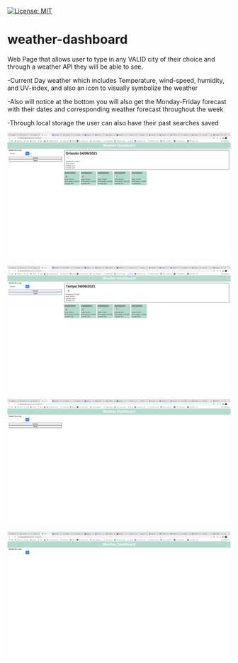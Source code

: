 [![License: MIT](https://img.shields.io/badge/License-MIT-yellow.svg)](https://opensource.org/licenses/MIT)
# weather-dashboard
Web Page that allows user to type in any VALID city of their choice and through a weather API they will be able to see.

-Current Day weather which includes Temperature, wind-speed, humidity, and UV-index, and also an icon to visually symbolize the weather 

-Also will notice at the bottom you will also get the Monday-Friday forecast with their dates and corresponding weather forecast throughout the week

-Through local storage the user can also have their past searches saved 

<img src="assets/img/Screen Shot 2021-04-06 at 5.25.30 PM.png"></img>

<img src="assets/img/Screen Shot 2021-04-06 at 5.25.38 PM.png"></img>

<img src="assets/img/Screen Shot 2021-04-06 at 5.25.47 PM.png"></img>

<img src="assets/img/Screen Shot 2021-04-06 at 5.27.53 PM.png"></img>
